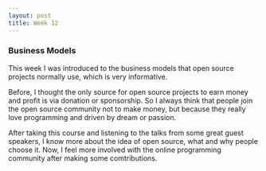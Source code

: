```yaml
---
layout: post
title: Week 12
---
```


### Business Models

This week I was introduced to the business models that open source projects normally use, which is very informative. 

Before, I thought the only source for open source projects to earn money and profit is via donation or sponsorship. So I always think that people join the open source community not to make money, but because they really love programming and driven by dream or passion. 

After taking this course and listening to the talks from some great guest speakers, I know more about the idea of open source, what and why people choose it. Now, I feel more involved with the online programming community after making some comtributions.
